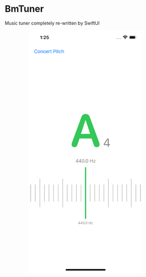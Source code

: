 # BmTuner
Music tuner completely re-written by SwiftUI

<p align="center">
  <img src="https://github.com/jonahaung/BmTuner/blob/main/Simulator%20Screen%20Shot%20-%20iPhone%2012%20Pro%20-%202021-06-08%20at%2013.25.44.png?raw=true" width="350" title="hover text">
</p>
